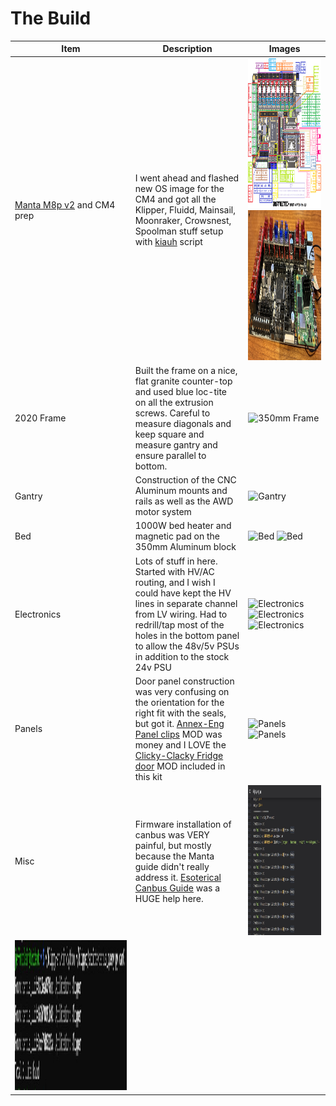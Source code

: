 # The Build
| Item | Description | Images |
| ---------------  | ------------------------------------------- | ---------------------------------------|
| [Manta M8p v2](https://github.com/bigtreetech/Manta-M8P) and CM4 prep | I went ahead and flashed new OS image for the CM4 and got all the Klipper, Fluidd, Mainsail, Moonraker, Crowsnest, Spoolman stuff setup with [kiauh](https://github.com/dw-0/kiauh) script | <img alt="Manta M8P Pin out" height=240 src="assets/manta_pinout.png"> <img alt="TMC5160Pro drivers" height=240 src="assets/IMG_0334.JPG"> |
| 2020 Frame | Built the frame on a nice, flat granite counter-top and used blue loc-tite on all the extrusion screws.  Careful to measure diagonals and keep square and measure gantry and ensure parallel to bottom. | <img alt="350mm Frame" height=240 src="assets/IMG_0342.JPG"> |
| Gantry | Construction of the CNC Aluminum mounts and rails as well as the AWD motor system | <img alt="Gantry" height=240 src="assets/IMG_0455.JPG"> |
| Bed | 1000W bed heater and magnetic pad on the 350mm Aluminum block | <img alt="Bed" height=240 src="assets/IMG_0527.JPG"> <img alt="Bed" height=240 src="assets/IMG_0534.JPG"> |
| Electronics | Lots of stuff in here.  Started with HV/AC routing, and I wish I could have kept the HV lines in separate channel from LV wiring. Had to redrill/tap most of the holes in the bottom panel to allow the 48v/5v PSUs in addition to the stock 24v PSU | <img alt="Electronics" height=240 src="assets/IMG_0519.JPG"> <img alt="Electronics" height=240 src="assets/IMG_0556.JPG"> <img alt="Electronics" height=240 src="assets/IMG_0581.JPG"> |
| Panels | Door panel construction was very confusing on the orientation for the right fit with the seals, but got it. [Annex-Eng Panel clips](https://github.com/Annex-Engineering/Annex-Engineering_User_Mods/tree/main/Printers/All_Printers/annex_dev-Panel_2020_Clips_and_Hinges) MOD was money and I LOVE the [Clicky-Clacky Fridge door](https://github.com/tanaes/whopping_Voron_mods/tree/main/clickyclacky_door) MOD included in this kit | <img alt="Panels" height=240 src="assets/IMG_0781.JPG"> <img alt="Panels" height=240 src="assets/IMG_0810.JPG"> |
| Misc | Firmware installation of canbus was VERY painful, but mostly because the Manta guide didn't really address it.  [Esoterical Canbus Guide](https://canbus.esoterical.online/) was a HUGE help here. | <img alt="Can0 bus error" height=240 src="assets/mcu_can0_error.jpg"> 
 <img alt="UUID dump" height=240 src="assets/UUID_dump.jpg"> |
